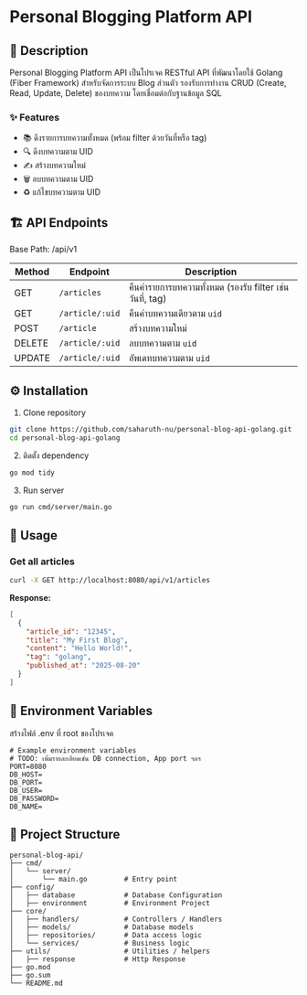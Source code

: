 # Personal Blogging Platform API

## 📖 Description

Personal Blogging Platform API เป็นโปรเจค RESTful API ที่พัฒนาโดยใช้ Golang (Fiber Framework) สำหรับจัดการระบบ Blog ส่วนตัว รองรับการทำงาน CRUD (Create, Read, Update, Delete) ของบทความ โดยเชื่อมต่อกับฐานข้อมูล SQL

### ✨ Features
- 📚 ดึงรายการบทความทั้งหมด (พร้อม filter ด้วยวันที่หรือ tag)
- 🔍 ดึงบทความตาม UID
- ✍️ สร้างบทความใหม่
- 🗑️ ลบบทความตาม UID
- ♻️ แก้ไขบทความตาม UID

## 🏗️ API Endpoints

Base Path: /api/v1

| Method | Endpoint        | Description                                               |
| ------ | --------------- | --------------------------------------------------------- |
| GET    | `/articles`     | คืนค่ารายการบทความทั้งหมด (รองรับ filter เช่นวันที่, tag) |
| GET    | `/article/:uid` | คืนค่าบทความเดียวตาม `uid`                                |
| POST   | `/article`      | สร้างบทความใหม่                                           |
| DELETE | `/article/:uid` | ลบบทความตาม `uid`                                         |
| UPDATE | `/article/:uid` | อัพเดทบทความตาม `uid`                                         |

## ⚙️ Installation

1. Clone repository

```bash
git clone https://github.com/saharuth-nu/personal-blog-api-golang.git
cd personal-blog-api-golang
```

2. ติดตั้ง dependency

```bash
go mod tidy
```

3. Run server

```bash
go run cmd/server/main.go
```

## 📌 Usage

### Get all articles

```bash
curl -X GET http://localhost:8080/api/v1/articles
```

**Response:**

```json
[
  {
    "article_id": "12345",
    "title": "My First Blog",
    "content": "Hello World!",
    "tag": "golang",
    "published_at": "2025-08-20"
  }
]
```

## 🔑 Environment Variables

สร้างไฟล์ .env ที่ root ของโปรเจค

```env
# Example environment variables
# TODO: เพิ่มรายละเอียดเช่น DB connection, App port ฯลฯ
PORT=8080
DB_HOST=
DB_PORT=
DB_USER=
DB_PASSWORD=
DB_NAME=
```

## 📂 Project Structure

```plaintext
personal-blog-api/
├── cmd/
│   └── server/
│       └── main.go         # Entry point
├── config/
│   ├── database            # Database Configuration
│   ├── environment         # Environment Project
├── core/
│   ├── handlers/           # Controllers / Handlers
│   ├── models/             # Database models
│   ├── repositories/       # Data access logic
│   └── services/           # Business logic
├── utils/                  # Utilities / helpers
│   ├── response            # Http Response
├── go.mod
├── go.sum
└── README.md
```
